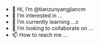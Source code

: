 - 👋 Hi, I’m @tianzunyangjiancm
- 👀 I’m interested in ...
- 🌱 I’m currently learning ...c
- 💞️ I’m looking to collaborate on ...
- 📫 How to reach me ...

<!---
tianzunyangjiancmd/tianzunyangjiancmd is a ✨ special ✨ repository because its `README.md` (this file) appears on your GitHub profile.
You can click the Preview link to take a look at your changes.
--->
